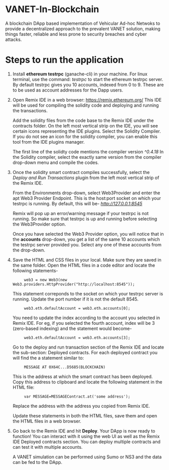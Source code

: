 # VANET-In-Blockchain
A blockchain DApp based implementation of Vehicular Ad-hoc Netwoks to provide a decentralized approach to the prevalent VANET solution, making things faster, reliable and less prone to security breaches and cyber attacks.


# Steps to run the application

1. Install **ethereum testrpc** (ganache-cli) in your machine. For linux terminal, use the command: _testrpc_ to start the ethereum testrpc server. 
   By default testrpc gives you 10 accounts, indexed from 0 to 9. These are to be used as account addresses for the Dapp users.
   
   
2. Open Remix IDE in a web browser: https://remix.ethereum.org/
   This IDE will be used for compiling the solidity code and deploying and running the transactions.
   
   Add the solidity files from the code base to the Remix IDE under the contracts folder. 
   On the left most vertical strip on the IDE, you will see certain icons representing the IDE plugins. Select the Solidity Compiler.
   If you do not see an icon for the solidity compiler, you can enable this tool from the IDE plugins manager.
   
   The first line of the solidty code mentions the compiler version _^0.4.18_
   In the Solidity compiler, select the exactly same version from the compiler drop-down menu and compile the codes.
   
   
3. Once the solidity smart contract compiles successfully, select the _Deploy and Run Transactions_ plugin from the left most vertical strip of the Remix IDE.

   From the Environments drop-down, select Web3Provider and enter the apt Web3 Provider Endpoint. This is the host:port socket on which your testrpc is running.      By default, this will be- _http://127.0.0.1:8545_ 
   
   Remix will pop up an error/warning message if your testrpc is not running. So make sure that testrpc is up and running before selecting the Web3Provider          option.
   
   Once you have selected the Web3 Provider option, you will notice that in the **accounts** drop-down, you get a list of the same 10 accounts which the testrpc      server provided you. Select any one of these accounts from the drop-down.
   
   
   
4. Save the HTML and CSS files in your local. Make sure they are saved in the same folder.
   Open the HTML files in a code editor and locate the following statements-
         
            web3 = new Web3(new Web3.providers.HttpProvider("http://localhost:8545"));
   This statement correponds to the socket on which your testrpc server is running. Update the port number if it is not the default 8545.
   
            web3.eth.defaultAccount = web3.eth.accounts[0];
   You need to update the index according to the account you selected in Remix IDE. 
   For eg, if you selected the fourth account, index will be 3 (zero-based indexing) and the statement would become- 
   
            web3.eth.defaultAccount = web3.eth.accounts[3];
   
   Go to the deploy and run transaction section of the Remix IDE and locate the sub-section: Deployed contracts. For each deployed contract you will find the        a statement similar to: 
            
            MESSAGE AT 0X64C...D5685(BLOCKCHAIN)
   This is the address at which the smart contract has been deployed. Copy this address to clipboard and locate the following statement in the HTML file:
            
            var MESSAGE=MESSAGEContract.at('some address');
   Replace the address with the address you copied from Remix IDE.
   
   Update these statements in both the HTML files, save them and open the HTML files in a web browser. 
  
  
5. Go back to the Remix IDE and hit **Deploy**. Your DApp is now ready to function!
   You can interact with it using the web UI as well as the Remix IDE Deployed contracts section.
   You can deploy multiple contracts and can test it with multiple accounts.
   
   A VANET simulation can be performed using Sumo or NS3 and the data can be fed to the DApp.
   
